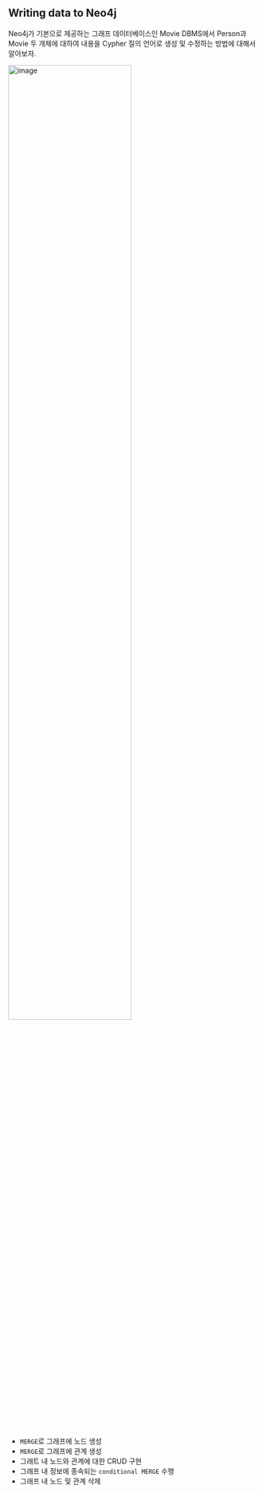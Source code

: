 ## Writing data to Neo4j

Neo4j가 기본으로 제공하는 그래프 데이터베이스인 Movie DBMS에서 Person과 Movie 두 개체에 대하여 내용을 Cypher 질의 언어로 생성 및 수정하는 방법에 대해서 알아보자.

<img width="70%" alt="image" src="https://user-images.githubusercontent.com/76294398/171582038-94ffbc4a-7121-4158-b7ce-770649526521.png">

- `MERGE`로 그래프에 노드 생성
- `MERGE`로 그래프에 관계 생성
- 그래트 내 노드와 관계에 대한 CRUD 구현
- 그래프 내 정보에 종속되는 `conditional MERGE` 수행
- 그래프 내 노드 및 관계 삭제
